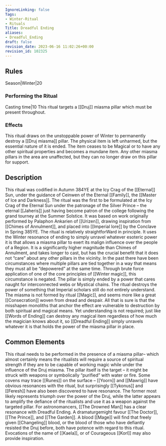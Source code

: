 ```yaml
---
IgnoreLinking: false
Tags:
- Winter-Ritual
- Rituals
Title: Dreadful Ending
aliases:
- Dreadful_Ending
draft: false
revision_date: 2023-06-16 11:02:26+00:00
revision_id: 102325
---
```


## Rules
Season|Winter|20
### Performing the Ritual
Casting time|10 This ritual targets a [[Druj]] miasma pillar which must be present throughout.
### Effects
This ritual draws on the unstoppable power of Winter to permanently destroy a [[Druj miasma]] pillar. The physical item is left unharmed, but the essential nature of it is ended. The item ceases to be Magical or to have any other spiritual properties and becomes a mundane item.
Any other miasma pillars in the area are unaffected, but they can no longer draw on this pillar for support.
## Description
This ritual was codified in Autumn 384YE at the Icy Crag of the [[Eternal]] Sun, under the guidance of Ceinwen of the Eternal [[Family]], the [[Master of Ice and Darkness]]. The ritual was the first to be formulated at the Icy Crag of the Eternal Sun under the patronage of the Silver Prince – the eternal [[Jaheris]] just having become patron of the college following the grand tourney at the Summer Solstice. It was based on work originally performed by Palaphon Ankarien of [[Urizen]], drawing inspiration from [[Chimes of Annulment]], and placed into [[Imperial lore]] by the Conclave in Spring 385YE.
The ritual is relatively straightforWard in principle. It uses the Winter resonance of ending to simply unravel whatever esoteric power it is that allows a miasma pillar to exert its malign influence over the people of a Region. It is a significantly higher magnitude than Chimes of Annulment, and takes longer to cast, but has the crucial benefit that it does not “care” about any other pillars in the vicinity. In the past there have been circumstances where multiple pillars are tied together in a way that means they must all be “depowered” at the same time. Through brute force application of one of the core principles of [[Winter magic]], this circumstance is negated. The pillar is simply ended by a power that cares naught for interconnected webs or Mystical chains.
The ritual destroys the power of something that Imperial scholars still do not entirely understand. The miasma is not formed by ritual [[Magic]], and seems more like a great [[Consecration]] woven from dread and despair. All that is sure is that the misshapen monoliths that anchor the effect are vulnerable to destruction by both spiritual and magical means. Yet understanding is not required; just like [[Words of Ending]] can destroy any magical item regardless of how much the magician knows about it, so [[Dreadful Ending]] simply unravels whatever it is that holds the power of the miasma pillar in place.
## Common Elements
This ritual needs to be performed in the presence of a miasma pillar– which almost certainly means the ritualists will require a source of spiritual strength if they are to be capable of working magic while under the influence of the Druj miasma. The pillar itself is the target – it might be struck with weapons or symbolically “purified” with water or fire. Some covens may trace [[Runes]] on the surface – [[Yoorn]] and [[Mawrig]] have obvious resonances with the ritual, but surprisingly [[Tykonus]] and [[Feresh]] have also been discovered to have resonance. The former most likely represents triumph over the power of the Druj, while the latter appears to amplify the defiance of the ritualists and use it as a weapon against the targeted pillar.
For astronomancers, [[The Drowned Man]] has a clear resonance with Dreadful Ending. A dramaturgemight favour [[The Doctor]], [[The Prince]], and [[The Garden]]. A blood [[Mage]] will find that freely given [[Changeling]] blood, or the blood of those who have defiantly resisted the Druj before, both have potence with regard to this ritual. Evocations of the name of [[Kaela]], or of Courageous [[Korl]] may also provide inspiration.